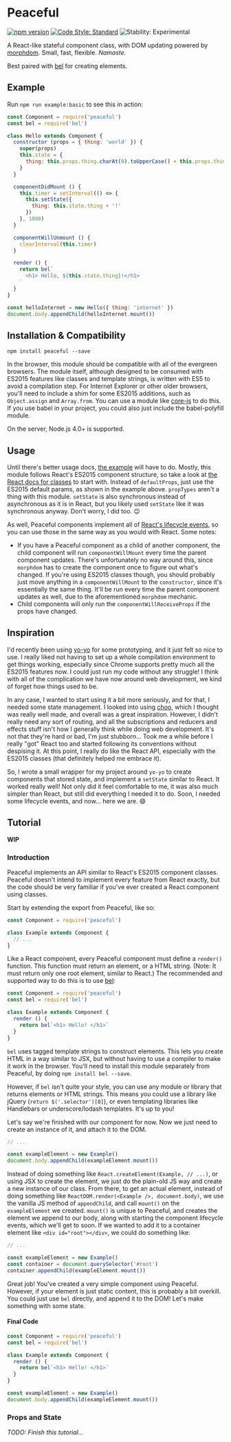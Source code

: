 # Peaceful

[![npm version](https://img.shields.io/npm/v/peaceful.svg?maxAge=2592000)]()
[![Code Style: Standard](https://img.shields.io/badge/code%20style-standard-brightgreen.svg)](http://standardjs.com/)
![Stability: Experimental](https://img.shields.io/badge/stability-experimental-orange.svg)

A React-like stateful component class, with DOM updating powered by [morphdom](https://github.com/patrick-steele-idem/morphdom). Small, fast, flexible. *Namaste.*

Best paired with [bel](https://github.com/shama/bel) for creating elements.

## Example

Run `npm run example:basic` to see this in action:
```js
const Component = require('peaceful')
const bel = require('bel')

class Hello extends Component {
  constructor (props = { thing: 'world' }) {
    super(props)
    this.state = {
      thing: this.props.thing.charAt(0).toUpperCase() + this.props.thing.slice(1)
    }
  }

  componentDidMount () {
    this.timer = setInterval(() => {
      this.setState({
        thing: this.state.thing + '!'
      })
    }, 1000)
  }

  componentWillUnmount () {
    clearInterval(this.timer)
  }

  render () {
    return bel`
      <h1> Hello, ${this.state.thing}!</h1>
    `
  }
}

const helloInternet = new Hello({ thing: 'internet' })
document.body.appendChild(helloInternet.mount())
```

## Installation & Compatibility

```
npm install peaceful --save
```

In the browser, this module should be compatible with all of the evergreen browsers. The module itself, although designed to be consumed with ES2015 features like classes and template strings, is written with ES5 to avoid a compilation step. For Internet Explorer or other older browsers, you'll need to include a shim for some ES2015 additions, such as `Object.assign` and `Array.from`. You can use a module like [core-js](https://github.com/zloirock/core-js) to do this. If you use babel in your project, you could also just include the babel-polyfill module.

On the server, Node.js 4.0+ is supported.

## Usage

Until there's better usage docs, [the example](#example) will have to do. Mostly, this module follows React's ES2015 component structure, so take a look at [the React docs for classes](https://facebook.github.io/react/docs/reusable-components.html#es6-classes) to start with. Instead of `defaultProps`, just use the ES2015 default params, as shown in the example above. `propTypes` aren't a thing with this module. `setState` is also synchronous instead of asynchronous as it is in React, but you likely used `setState` like it was synchronous anyway. Don't worry, I did too. :wink:

As well, Peaceful components implement all of [React's lifecycle events](https://facebook.github.io/react/docs/component-specs.html#lifecycle-methods), so you can use those in the same way as you would with React. Some notes:

* If you have a Peaceful component as a child of another component, the child component will run `componentWillMount` every time the parent component updates. There's unfortunately no way around this, since `morphdom` has to create the component once to figure out what's changed. If you're using ES2015 classes though, you should probably just move anything in a `componentWillMount` to the `constructor`, since it's essentially the same thing. It'll be run every time the parent component updates as well, due to the aforementioned `morphdom` mechanic.
* Child components will only run the `componentWillReceiveProps` if the props have changed.

## Inspiration

I'd recently been using [yo-yo](https://github.com/maxogden/yo-yo) for some prototyping, and it just felt so nice to use. I really liked not having to set up a whole compilation environment to get things working, especially since Chrome supports pretty much all the ES2015 features now. I could just run my code without any struggle! I think with all of the complication we have now around web development, we kind of forget how things used to be.

In any case, I wanted to start using it a bit more seriously, and for that, I needed some state management. I looked into using [choo](https://github.com/yoshuawuyts/choo), which I thought was really well made, and overall was a great inspiration. However, I didn't really need any sort of routing, and all the subscriptions and reducers and effects stuff isn't how I generally think while doing web development. It's not that they're hard or bad, I'm just stubborn... Took me a while before I really "got" React too and started following its conventions without despising it. At this point, I really do like the React API, especially with the ES2015 classes (that definitely helped me embrace it).

So, I wrote a small wrapper for my project around `yo-yo` to create components that stored state, and implement a `setState` similar to React. It worked really well! Not only did it feel comfortable to me, it was also much simpler than React, but still did everything I needed it to do. Soon, I needed some lifecycle events, and now... here we are. :smile:

## Tutorial

**WIP**

### Introduction

Peaceful implements an API similar to React's ES2015 component classes. Peaceful doesn't intend to implement every feature from React exactly, but the code should be very familiar if you've ever created a React component using classes.

Start by extending the export from Peaceful, like so:

```js
const Component = require('peaceful')

class Example extends Component {
  // ...
}
```

Like a React component, every Peaceful component must define a `render()` function. This function must return an element, or a HTML string. (Note: It must return only one root element, similar to React.) The recommended and supported way to do this is to use [bel](https://github.com/shama/bel):

```js
const Component = require('peaceful')
const bel = require('bel')

class Example extends Component {
  render () {
    return bel`<h1> Hello! </h1>`
  }
}
```

`bel` uses tagged template strings to construct elements. This lets you create HTML in a way similar to JSX, but without having to use a compiler to make it work in the browser. You'll need to install this module separately from Peaceful, by doing `npm install bel --save`.

However, if `bel` isn't quite your style, you can use any module or library that returns elements or HTML strings. This means you could use a library like jQuery (`return $('.selector')[0]`), or even templating libraries like Handlebars or underscore/lodash templates. It's up to you!

Let's say we're finished with our component for now. Now we just need to create an instance of it, and attach it to the DOM.

```js
// ...

const exampleElement = new Example()
document.body.appendChild(exampleElement.mount())
```

Instead of doing something like `React.createElement(Example, // ...)`, or using JSX to create the element, we just do the plain-old JS way and create a new instance of our class. From there, to get an actual element, instead of doing something like `ReactDOM.render(<Example />, document.body)`, we use the vanilla JS method of `appendChild`, and call `mount()` on the `exampleElement` we created. `mount()` is unique to Peaceful, and creates the element we append to our body, along with starting the component lifecycle events, which we'll get to soon. If we wanted to add it to a container element like `<div id="root"></div>`, we could do something like:

```js
// ...

const exampleElement = new Example()
const container = document.querySelector('#root')
container.appendChild(exampleElement.mount())
```

Great job! You've created a very simple component using Peaceful. However, if your element is just static content, this is probably a bit overkill. You could just use `bel` directly, and append it to the DOM! Let's make something with some state.

#### Final Code

```js
const Component = require('peaceful')
const bel = require('bel')

class Example extends Component {
  render () {
    return bel`<h1> Hello! </h1>`
  }
}

const exampleElement = new Example()
document.body.appendChild(exampleElement.mount())
```

### Props and State

*TODO: Finish this tutorial...*
